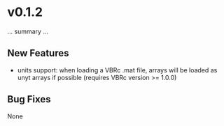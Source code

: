 # v0.1.2

... summary ...

## New Features

- units support: when loading a VBRc .mat file, arrays will be loaded as unyt arrays if possible (requires VBRc version >= 1.0.0)

## Bug Fixes

None
